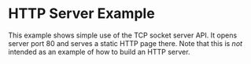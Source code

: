 HTTP Server Example
===================

This example shows simple use of the TCP socket server API.
It opens server port 80 and serves a static HTTP page there.
Note that this is *not* intended as an example of how to build an HTTP server.
